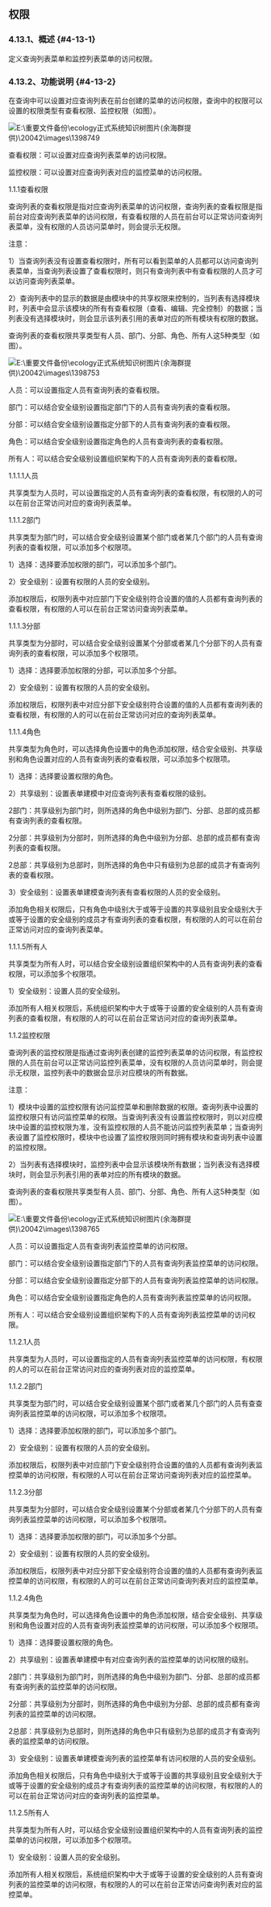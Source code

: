 ## 权限

### ****4.13.1、概述**** {#4-13-1}

定义查询列表菜单和监控列表菜单的访问权限。

### 4.13.2、功能说明 {#4-13-2}

在查询中可以设置对应查询列表在前台创建的菜单的访问权限，查询中的权限可以设置的权限类型有查看权限、监控权限（如图）。

![E:\重要文件备份\ecology正式系统知识树图片(余海群提供)\20042\images\1398749](../assets/ezhong_yao_wen_jian_bei_4efd5c_ecology_zheng_shi_xi_tong_zhi_shi_shu_tu_724728_yu_hai_qun_ti_4f9b295c_2.png)

查看权限：可以设置对应查询列表菜单的访问权限。

监控权限：可以设置对应查询列表对应的监控菜单的访问权限。

1.1.1查看权限

查询列表的查看权限是指对应查询列表菜单的访问权限，查询列表的查看权限是指前台对应查询列表菜单的访问权限，有查看权限的人员在前台可以正常访问查询列表菜单，没有权限的人员访问菜单时，则会提示无权限。

注意：

1）当查询列表没有设置查看权限时，所有可以看到菜单的人员都可以访问查询列表菜单，当查询列表设置了查看权限时，则只有查询列表中有查看权限的人员才可以访问查询列表菜单。

2）查询列表中的显示的数据是由模块中的共享权限来控制的，当列表有选择模块时，列表中会显示该模块的所有有查看权限（查看、编辑、完全控制）的数据；当列表没有选择模块时，则会显示该列表引用的表单对应的所有模块有权限的数据。

查询列表的查看权限共享类型有人员、部门、分部、角色、所有人这5种类型（如图）。

![E:\重要文件备份\ecology正式系统知识树图片(余海群提供)\20042\images\1398753](../assets/ezhong_yao_wen_jian_bei_4efd5c_ecology_zheng_shi_xi_tong_zhi_shi_shu_tu_724728_yu_hai_qun_ti_4f9b295c_2.png)

人员：可以设置指定人员有查询列表的查看权限。

部门：可以结合安全级别设置指定部门下的人员有查询列表的查看权限。

分部：可以结合安全级别设置指定分部下的人员有查询列表的查看权限。

角色：可以结合安全级别设置指定角色的人员有查询列表的查看权限。

所有人：可以结合安全级别设置组织架构下的人员有查询列表的查看权限。

1.1.1.1人员

共享类型为人员时，可以设置指定的人员有查询列表的查看权限，有权限的人的可以在前台正常访问对应的查询列表菜单。

1.1.1.2部门

共享类型为部门时，可以结合安全级别设置某个部门或者某几个部门的人员有查询列表的查看权限，可以添加多个权限项。

1）选择：选择要添加权限的部门，可以添加多个部门。

2）安全级别：设置有权限的人员的安全级别。

添加权限后，权限列表中对应部门下安全级别符合设置的值的人员都有查询列表的查看权限，有权限的人可以在前台正常访问查询列表菜单。

1.1.1.3分部

共享类型为分部时，可以结合安全级别设置某个分部或者某几个分部下的人员有查询列表的查看权限，可以添加多个权限项。

1）选择：选择要添加权限的分部，可以添加多个分部。

2）安全级别：设置有权限的人员的安全级别。

添加权限后，权限列表中对应分部下安全级别符合设置的值的人员都有查询列表的查看权限，有权限的人的可以在前台正常访问对应的查询列表菜单。

1.1.1.4角色

共享类型为角色时，可以选择角色设置中的角色添加权限，结合安全级别、共享级别和角色设置对应的人员有查询列表的查看权限，可以添加多个权限项。

1）选择：选择要设置权限的角色。

2）共享级别：设置表单建模中对应查询列表有查看权限的级别。

2部门：共享级别为部门时，则所选择的角色中级别为部门、分部、总部的成员都有查询列表的查看权限。

2分部：共享级别为分部时，则所选择的角色中级别为分部、总部的成员都有查询列表的查看权限。

2总部：共享级别为总部时，则所选择的角色中只有级别为总部的成员才有查询列表的查看权限。

3）安全级别：设置表单建模查询列表有查看权限的人员的安全级别。

添加角色相关权限后，只有角色中级别大于或等于设置的共享级别且安全级别大于或等于设置的安全级别的成员才有查询列表的查看权限，有权限的人的可以在前台正常访问对应的查询列表菜单。

1.1.1.5所有人

共享类型为所有人时，可以结合安全级别设置组织架构中的人员有查询列表的查看权限，可以添加多个权限项。

1）安全级别：设置人员的安全级别。

添加所有人相关权限后，系统组织架构中大于或等于设置的安全级别的人员有查询列表的查看权限，有权限的人的可以在前台正常访问对应的查询列表菜单。

1.1.2监控权限

查询列表的监控权限是指通过查询列表创建的监控列表菜单的访问权限，有监控权限的人员在前台可以正常访问监控列表菜单，没有权限的人员访问菜单时，则会提示无权限，监控列表中的数据会显示对应模块的所有数据。

注意：

1）模块中设置的监控权限有访问监控菜单和删除数据的权限。查询列表中设置的监控权限只有访问监控菜单的权限。当查询列表没有设置监控权限时，则以对应模块中设置的监控权限为准，没有监控权限的人员不能访问监控列表菜单；当查询列表设置了监控权限时，模块中也设置了监控权限则同时拥有模块和查询列表中设置的监控权限。

2）当列表有选择模块时，监控列表中会显示该模块所有数据；当列表没有选择模块时，则会显示列表引用的表单对应的所有模块的数据。

查询列表的查看权限共享类型有人员、部门、分部、角色、所有人这5种类型（如图）。

![E:\重要文件备份\ecology正式系统知识树图片(余海群提供)\20042\images\1398765](../assets/ezhong_yao_wen_jian_bei_4efd5c_ecology_zheng_shi_xi_tong_zhi_shi_shu_tu_724728_yu_hai_qun_ti_4f9b295c_2.png)

人员：可以设置指定人员有查询列表监控菜单的访问权限。

部门：可以结合安全级别设置指定部门下的人员有查询列表监控菜单的访问权限。

分部：可以结合安全级别设置指定分部下的人员有查询列表监控菜单的访问权限。

角色：可以结合安全级别设置指定角色的人员有查询列表监控菜单的访问权限。

所有人：可以结合安全级别设置组织架构下的人员有查询列表监控菜单的访问权限。

1.1.2.1人员

共享类型为人员时，可以设置指定的人员有查询列表监控菜单的访问权限，有权限的人的可以在前台正常访问对应的查询列表对应的监控菜单。

1.1.2.2部门

共享类型为部门时，可以结合安全级别设置某个部门或者某几个部门的人员有查查询列表监控菜单的访问权限，可以添加多个权限项。

1）选择：选择要添加权限的部门，可以添加多个部门。

2）安全级别：设置有权限的人员的安全级别。

添加权限后，权限列表中对应部门下安全级别符合设置的值的人员都有查询列表监控菜单的访问权限，有权限的人可以在前台正常访问查询列表对应的监控菜单。

1.1.2.3分部

共享类型为分部时，可以结合安全级别设置某个分部或者某几个分部下的人员有查询列表监控菜单的访问权限，可以添加多个权限项。

1）选择：选择要添加权限的部门，可以添加多个分部。

2）安全级别：设置有权限的人员的安全级别。

添加权限后，权限列表中对应分部下安全级别符合设置的值的人员都有查询列表监控菜单的访问权限，有权限的人的可以在前台正常访问查询列表对应的监控菜单。

1.1.2.4角色

共享类型为角色时，可以选择角色设置中的角色添加权限，结合安全级别、共享级别和角色设置对应的人员有查询列表监控菜单的访问权限，可以添加多个权限项。

1）选择：选择要设置权限的角色。

2）共享级别：设置表单建模中有对应查询列表的监控菜单的访问权限的级别。

2部门：共享级别为部门时，则所选择的角色中级别为部门、分部、总部的成员都有查询列表的监控菜单的访问权限。

2分部：共享级别为分部时，则所选择的角色中级别为分部、总部的成员都有查询列表的监控菜单的访问权限。

2总部：共享级别为总部时，则所选择的角色中只有级别为总部的成员才有查询列表的监控菜单的访问权限。

3）安全级别：设置表单建模查询列表的监控菜单有访问权限的人员的安全级别。

添加角色相关权限后，只有角色中级别大于或等于设置的共享级别且安全级别大于或等于设置的安全级别的成员才有查询列表的监控菜单的访问权限，有权限的人的可以在前台正常访问对应的查询列表的监控菜单。

1.1.2.5所有人

共享类型为所有人时，可以结合安全级别设置组织架构中的人员有查询列表的监控菜单的访问权限，可以添加多个权限项。

1）安全级别：设置人员的安全级别。

添加所有人相关权限后，系统组织架构中大于或等于设置的安全级别的人员有查询列表的监控菜单的访问权限，有权限的人的可以在前台正常访问查询列表对应的监控菜单。
